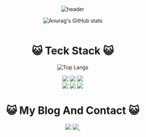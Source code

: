 <div align="center">

![header](https://capsule-render.vercel.app/api?type=cylinder&color=5C9635&height=100&section=header&text=JustDoIt!!&fontColor=000000&fontSize=50&animation=fadeIn&fontAlignY=55)
<br/>

![Anurag's GitHub stats](https://github-readme-stats.vercel.app/api?username=wodnd0131&show_icons=true&theme=merko)
<br/><br/>



# :smiley_cat:  Teck Stack  :smiley_cat:<br/>

![Top Langs](https://github-readme-stats.vercel.app/api/top-langs/?username=wodnd0131&layout=compact)

<img src="https://img.shields.io/badge/spring-6DB33F?style=for-the-badge&logo=spring&logoColor=white">
<img src="https://img.shields.io/badge/react-61DAFB?style=for-the-badge&logo=react&logoColor=white">
<img src="https://img.shields.io/badge/MySQL-4479A1?style=for-the-badge&logo=MySQL&logoColor=white"><div/>
<img src="https://img.shields.io/badge/redis-DC382D?style=for-the-badge&logo=redis&logoColor=white">
<img src="https://img.shields.io/badge/aws-232F3E?style=for-the-badge&logo=aws&logoColor=white">
<img src="https://img.shields.io/badge/firebase-FFCA28?style=for-the-badge&logo=firebase&logoColor=white"><br/>

# :smiley_cat:  My Blog And Contact :smiley_cat: <br/>
<a href="https://www.notion.so/PARA-213cc4c52e824e5d8f3db323cb45162c?pvs=4" target="_blank">
<img src="https://img.shields.io/badge/notion-000000?style=for-the-badge&logo=notion&logoColor=FFFFFF"/></a>
  <a href="mailto:wodnd0131@gmail.com">
    <img
      src="https://img.shields.io/badge/wodnd0131@gmail.com-D14836?style=for-the-badge&logo=gmail&logoColor=white"/>&nbsp
  </a>



</div>  
